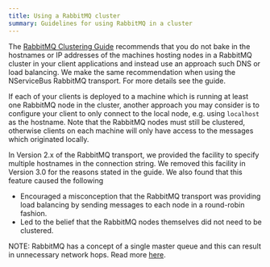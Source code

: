 ```yaml
---
title: Using a RabbitMQ cluster 
summary: Guidelines for using RabbitMQ in a cluster
---
```


The [RabbitMQ Clustering Guide](https://www.rabbitmq.com/clustering.html) recommends that you do not bake in the hostnames or IP addresses of the machines hosting nodes in a RabbitMQ cluster in your client applications and instead use an approach such DNS or load balancing. We make the same recommendation when using the NServiceBus RabbitMQ transport. For more details see the guide.

If each of your clients is deployed to a machine which is running at least one RabbitMQ node in the cluster, another approach you may consider is to configure your client to only connect to the local node, e.g. using `localhost` as the hostname. Note that the RabbitMQ nodes must still be clustered, otherwise clients on each machine will only have access to the messages which originated locally.

In Version 2.x of the RabbitMQ transport, we provided the facility to specify multiple hostnames in the connection string. We removed this facility in Version 3.0 for the reasons stated in the guide. We also found that this feature caused the following 

  - Encouraged a misconception that the RabbitMQ transport was providing load balancing by sending messages to each node in a round-robin fashion. 
  - Led to the belief that the RabbitMQ nodes themselves did not need to be clustered.

NOTE: RabbitMQ has a concept of a single master queue and this can result in unnecessary network hops. Read more [here](http://insidethecpu.com/2014/11/17/load-balancing-a-rabbitmq-cluster/).
